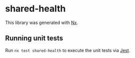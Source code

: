 # shared-health

This library was generated with [Nx](https://nx.dev).

## Running unit tests

Run `nx test shared-health` to execute the unit tests via [Jest](https://jestjs.io).
